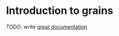 # Introduction to grains

TODO: write [great documentation](http://jacobian.org/writing/what-to-write/)
